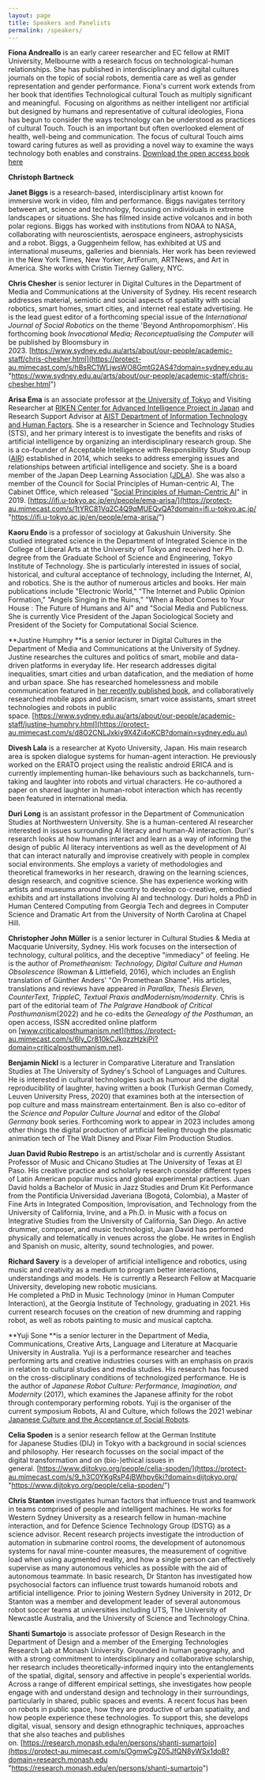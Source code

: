```yaml
---
layout: page
title: Speakers and Panelists
permalink: /speakers/
---
```


**Fiona Andreallo** is an early career researcher and EC fellow at RMIT University, Melbourne with a research focus on technological-human relationships. She has published in interdisciplinary and digital cultures journals on the topic of social robots, dementia care as well as gender representation and gender performance. Fiona's current work extends from her book that identifies Technological cultural Touch as multiply significant and meaningful.  Focusing on algorithms as neither intelligent nor artificial but designed by humans and representative of cultural ideologies, Fiona has begun to consider the ways technology can be understood as practices of cultural Touch. Touch is an important but often overlooked element of health, well-being and communication. The focus of cultural Touch aims toward caring futures as well as providing a novel way to examine the ways technology both enables and constrains. [Download the open access book here](https://protect-au.mimecast.com/s/G7MTCZY146sBxzgRUzu0HM?domain=link.springer.com "https://protect-au.mimecast.com/s/5msuCQnMBZf6ORGEYSxUOWl?domain=link.springer.com") 

**Christoph Bartneck** 

**Janet Biggs** is a research-based, interdisciplinary artist known for immersive work in video, film and performance. Biggs navigates territory between art, science and technology, focusing on individuals in extreme landscapes or situations. She has filmed inside active volcanos and in both polar regions. Biggs has worked with institutions from NOAA to NASA, collaborating with neuroscientists, aerospace engineers, astrophysicists and a robot. Biggs, a Guggenheim fellow, has exhibited at US and international museums, galleries and biennials. Her work has been reviewed in the New York Times, New Yorker, ArtForum, ARTNews, and Art in America. She works with Cristin Tierney Gallery, NYC.

**Chris Chesher** is senior lecturer in Digital Cultures in the Department of Media and Communications at the University of Sydney. His recent research addresses material, semiotic and social aspects of spatiality with social robotics, smart homes, smart cities, and internet real estate advertising. He is the lead guest editor of a forthcoming special issue of the *International Journal of Social Robotics* on the theme 'Beyond Anthropomorphism'. His forthcoming book *Invocational Media; Reconceptualising the Computer* will be published by Bloomsbury in 2023. [https://www.sydney.edu.au/arts/about/our-people/academic-staff/chris-chesher.html](https://protect-au.mimecast.com/s/hBsRC1WLjwsWO8GmtG2AS4?domain=sydney.edu.au "https://www.sydney.edu.au/arts/about/our-people/academic-staff/chris-chesher.html")

**Arisa Ema** is an associate professor at [the University of Tokyo](https://protect-au.mimecast.com/s/VqrWC2xMRkUy673GiBfRRj?domain=ifi.u-tokyo.ac.jp/ "https://ifi.u-tokyo.ac.jp/en/") and Visiting Researcher at [RIKEN Center for Advanced Intelligence Project in Japan](https://protect-au.mimecast.com/s/D4crC3QNl1SNxZKMtDuBnu?domain=aip.riken.jp/ "https://aip.riken.jp/") and Research Support Advisor at [AIST Department of Information Technology and Human Factors](https://protect-au.mimecast.com/s/qYs5C4QO8xSk6r5WUVZFSJ?domain=aist.go.jp "https://www.aist.go.jp/aist_e/humanres/3e_dithf.html"). She is a researcher in Science and Technology Studies (STS), and her primary interest is to investigate the benefits and risks of artificial intelligence by organizing an interdisciplinary research group. She is a co-founder of Acceptable Intelligence with Responsibility Study Group ([AIR](https://protect-au.mimecast.com/s/E_mOC5QP8ySNRA9Kt8gWwS?domain=sig-air.org/ "http://sig-air.org/")) established in 2014, which seeks to address emerging issues and relationships between artificial intelligence and society. She is a board member of the Japan Deep Learning Association ([JDLA](https://protect-au.mimecast.com/s/Za4-C6XQ68fwMXm9CBphH0?domain=jdla.org/ "https://www.jdla.org/en/")). She was also a member of the Council for Social Principles of Human-centric AI, The Cabinet Office, which released "[Social Principles of Human-Centric AI](https://protect-au.mimecast.com/s/rItJC71R63C7yLN6S2iEXm?domain=cas.go.jp "https://www.cas.go.jp/jp/seisaku/jinkouchinou/pdf/humancentricai.pdf")" in 2019. [https://ifi.u-tokyo.ac.jp/en/people/ema-arisa/](https://protect-au.mimecast.com/s/1tYRC81Vq2C4Q9qMUEQvQA?domain=ifi.u-tokyo.ac.jp/ "https://ifi.u-tokyo.ac.jp/en/people/ema-arisa/")

**Kaoru Endo** is a professor of sociology at Gakushuin University. She studied integrated science in the Department of Integrated Science in the College of Liberal Arts at the University of Tokyo and received her Ph. D. degree from the Graduate School of Science and Engineering, Tokyo Institute of Technology. She is particularly interested in issues of social, historical, and cultural acceptance of technology, including the Internet, AI, and robotics. She is the author of numerous articles and books. Her main publications include "Electronic World," "The Internet and Public Opinion Formation," "Angels Singing in the Ruins," "When a Robot Comes to Your House : The Future of Humans and AI" and "Social Media and Publicness. She is currently Vice President of the Japan Sociological Society and President of the Society for Computational Social Science.

**Justine Humphry **is a senior lecturer in Digital Cultures in the Department of Media and Communications at the University of Sydney. Justine researches the cultures and politics of smart, mobile and data-driven platforms in everyday life. Her research addresses digital inequalities, smart cities and urban datafication, and the mediation of home and urban space. She has researched homelessness and mobile communication featured in [her recently published book](https://protect-au.mimecast.com/s/JuCGCMwGj8Cm9WN2Sw1Y15?domain=link.springer.com), and collaboratively researched mobile apps and antiracism, smart voice assistants, smart street technologies and robots in public space. [https://www.sydney.edu.au/arts/about/our-people/academic-staff/justine-humphry.html](https://protect-au.mimecast.com/s/d8O2CNLJxkiy9X4Zi4oKCB?domain=sydney.edu.au)

**Divesh Lala** is a researcher at Kyoto University, Japan. His main research area is spoken dialogue systems for human-agent interaction. He previously worked on the ERATO project using the realistic android ERICA and is currently implementing human-like behaviours such as backchannels, turn-taking and laughter into robots and virtual characters. He co-authored a paper on shared laughter in human-robot interaction which has recently been featured in international media.

**Duri Long** is an assistant professor in the Department of Communication Studies at Northwestern University. She is a human-centered AI researcher interested in issues surrounding AI literacy and human-AI interaction. Duri's research looks at how humans interact and learn as a way of informing the design of public AI literacy interventions as well as the development of AI that can interact naturally and improvise creatively with people in complex social environments. She employs a variety of methodologies and theoretical frameworks in her research, drawing on the learning sciences, design research, and cognitive science. She has experience working with artists and museums around the country to develop co-creative, embodied exhibits and art installations involving AI and technology. Duri holds a PhD in Human Centered Computing from Georgia Tech and degrees in Computer Science and Dramatic Art from the University of North Carolina at Chapel Hill.

**Christopher John Müller** is a senior lecturer in Cultural Studies & Media at Macquarie University, Sydney. His work focuses on the intersection of technology, cultural politics, and the deceptive "immediacy" of feeling. He is the author of *Prometheanism: Technology, Digital Culture and Human Obsolescence* (Rowman & Littlefield, 2016), which includes an English translation of Günther Anders' "On Promethean Shame". His articles, translations and reviews have appeared in *Parallax, Thesis Eleven, CounterText, TrippleC, Textual Praxis *and*Modernism/modernity*. Chris is part of the editorial team of *The Palgrave Handbook of Critical Posthumanism*(2022) and he co-edits the *Genealogy of the Posthuman*, an open access, ISSN accredited online platform on [www.criticalposthumanism.net](https://protect-au.mimecast.com/s/6ly_Cr810kCJkqzzHzkjPi?domain=criticalposthumanism.net).

**Benjamin Nickl** is a lecturer in Comparative Literature and Translation Studies at The University of Sydney's School of Languages and Cultures. He is interested in cultural technologies such as humour and the digital reproducibility of laughter, having written a book (Turkish German Comedy, Leuven University Press, 2020) that examines both at the intersection of pop culture and mass mainstream entertainment. Ben is also co-editor of the *Science and Popular Culture Journal* and editor of the *Global Germany* book series. Forthcoming work to appear in 2023 includes among other things the digital production of artificial feeling through the plasmatic animation tech of The Walt Disney and Pixar Film Production Studios.

**Juan David Rubio Restrepo** is an artist/scholar and is currently Assistant Professor of Music and Chicano Studies at The University of Texas at El Paso. His creative practice and scholarly research consider different types of Latin American popular musics and global experimental practices. Juan David holds a Bachelor of Music in Jazz Studies and Drum Kit Performance from the Pontificia Universidad Javeriana (Bogotá, Colombia), a Master of Fine Arts in Integrated Composition, Improvisation, and Technology from the University of California, Irvine, and a Ph.D. in Music with a focus on Integrative Studies from the University of California, San Diego. An active drummer, composer, and music technologist, Juan David has performed physically and telematically in venues across the globe. He writes in English and Spanish on music, alterity, sound technologies, and power.

**Richard Savery** is a developer of artificial intelligence and robotics, using music and creativity as a medium to program better interactions, understandings and models. He is currently a Research Fellow at Macquarie University, developing new robotic musicians.\
He completed a PhD in Music Technology (minor in Human Computer Interaction), at the Georgia Institute of Technology, graduating in 2021. His current research focuses on the creation of new drumming and rapping robot, as well as robots painting to music and musical captcha. 

**Yuji Sone **is a senior lecturer in the Department of Media, Communications, Creative Arts, Language and Literature at Macquarie University in Australia. Yuji is a performance researcher and teaches performing arts and creative industries courses with an emphasis on praxis in relation to cultural studies and media studies. His research has focused on the cross-disciplinary conditions of technologized performance. He is the author of *Japanese Robot Culture: Performance, Imagination, and Modernity* (2017), which examines the Japanese affinity for the robot through contemporary performing robots. Yuji is the organiser of the current symposium Robots, AI and Culture, which follows the 2021 webinar [Japanese Culture and the Acceptance of Social Robots](https://robotics.sydney.edu.au/events/webinars-japanese-culture-and-the-acceptance-of-social-robots/).

**Celia Spoden** is a senior research fellow at the German Institute for Japanese Studies (DIJ) in Tokyo with a background in social sciences and philosophy. Her research focusses on the social impact of the digital transformation and on (bio-)ethical issues in general. [https://www.dijtokyo.org/people/celia-spoden/](https://protect-au.mimecast.com/s/9_h3C0YKgRsP4jBWhpy6ki?domain=dijtokyo.org/ "https://www.dijtokyo.org/people/celia-spoden/")

**Chris Stanton** investigates human factors that influence trust and teamwork in teams comprised of people and intelligent machines. He works for Western Sydney University as a research fellow in human-machine interaction, and for Defence Science Technology Group (DSTG) as a science advisor. Recent research projects investigate the introduction of automation in submarine control rooms, the development of autonomous systems for naval mine-counter measures, the measurement of cognitive load when using augmented reality, and how a single person can effectively supervise as many autonomous vehicles as possible with the aid of autonomous teammate. In basic research, Dr Stanton has investigated how psychosocial factors can influence trust towards humanoid robots and artificial intelligence. Prior to joining Western Sydney University in 2012, Dr Stanton was a member and development leader of several autonomous robot soccer teams at universities including UTS, The University of Newcastle Australia, and the University of Science and Technology China.

**Shanti Sumartojo** is associate professor of Design Research in the Department of Design and a member of the Emerging Technologies Research Lab at Monash University. Grounded in human geography, and with a strong commitment to interdisciplinary and collaborative scholarship, her research includes theoretically-informed inquiry into the entanglements of the spatial, digital, sensory and affective in people's experiential worlds. Across a range of different empirical settings, she investigates how people engage with and understand design and technology in their surroundings, particularly in shared, public spaces and events. A recent focus has been on robots in public space, how they are productive of urban spatiality, and how people experience these technologies. To support this, she develops digital, visual, sensory and design ethnographic techniques, approaches that she also teaches and publishes on. [https://research.monash.edu/en/persons/shanti-sumartojo](https://protect-au.mimecast.com/s/OgmwCgZ05JfQN8yWSx1doB?domain=research.monash.edu "https://research.monash.edu/en/persons/shanti-sumartojo")
